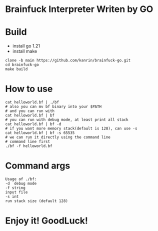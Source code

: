 # Brainfuck Interpreter Writen by GO

# Build
- install go 1.21
- install make
```shell
clone -b main https://github.com/kanrin/brainfuck-go.git
cd brainfuck-go
make build
```
# How to use
```shell
cat helloworld.bf | ./bf
# also you can mv bf binary into your $PATH
# and you can run with
cat helloworld.bf | bf
# you can run with debug mode, at least print all stack
cat helloworld.bf | bf -d
# if you want more memory stack(default is 128), can use -s
cat helloworld.bf | bf -s 65535
# we can run it directly using the command line
# command line first
./bf -f helloworld.bf
```
# Command args
```shell
Usage of ./bf:
-d	debug mode
-f string
input file
-s int
run stack size (default 128)
```

# Enjoy it! GoodLuck!
